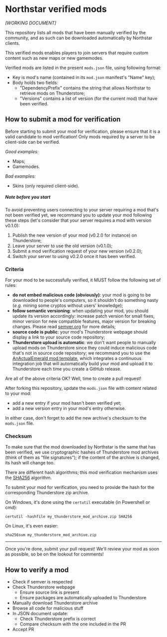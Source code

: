 # Northstar verified mods

*[WORKING DOCUMENT]*

This repository lists all mods that have been manually verified by the community, and as such can be downloaded automatically by Northstar clients.

This verified mods enables players to join servers that require custom content such as new maps or new gamemodes.

Verified mods are listed in the present `mods.json` file, using following format:
* Key is mod's name (contained in its `mod.json` manifest's "Name" key);
* Body holds two fields:
  * "DependencyPrefix" contains the string that allows Northstar to retrieve mods on Thunderstore;
  * "Versions" contains a list of version (for the current mod) that have been verified.

## How to submit a mod for verification

Before starting to submit your mod for verification, please ensure that it is a valid candidate to mod verification! Only mods required by a server to be client-side can be verified.

*Good examples:*
* Maps;
* Gamemodes.

*Bad examples:*
* Skins (only required client-side).

##### Note before you start

To avoid preventing users connecting to your server requiring a mod that's not been verified yet, we recommand you to update your mod following these steps (let's consider that your server requires a mod with version v0.1.0):
1. Publish the new version of your mod (v0.2.0 for instance) on Thunderstore;
2. Leave your server to use the old version (v0.1.0);
3. Submit a mod verification request of your new version (v0.2.0);
4. Switch your server to using v0.2.0 once it has been verified.

### Criteria

For your mod to be successfully verified, it MUST follow the following set of rules:
* **do not embed malicious code (obviously)**: your mod is going to be downloaded to people's computers, so it shouldn't do something nasty (*e.g.* mining some cryptos without users' knowledge);
* **follow semantic versioning**: when updating your mod, you should update its version accordingly: increase patch version for small fixes, minor version for new compatible features, major version for breaking changes. Please read [semver.org](https://semver.org/) for more details;
* **source code is public**: your mod's Thunderstore webpage should display a link to your source code repository;
* **Thunderstore upload is automatic**: we don't want people to manually upload mods on Thunderstore since they could induce malicious code that's not in source code repository; we recommand you to use the [AnActualEmerald mod template](https://github.com/GreenTF/NSModTemplate>), which integrates a continuous integration job that will automatically build your mod and upload it to Thunderstore each time you create a GitHub release.

Are all of the above criteria OK? Well, time to create a pull request!

After forking this repository, update the `mods.json` file with content related to your mod:
* add a new entry if your mod hasn't been verified yet;
* add a new version entry in your mod's entry otherwise.

In either case, don't forget to add the new archive's checksum to the `mods.json` file.

### Checksum

To make sure that the mod downloaded by Northstar is the same that has been verified, we use cryptographic hashes of Thunderstore mod archives (think of them as "file signatures"); if the content of the archive is changed, its hash will change too.

There are different hash algorithms; this mod verification mechanism uses the [SHA256](https://www.movable-type.co.uk/scripts/sha256.html) algorithm.

To submit your mod for verification, you need to provide the hash for the corresponding Thunderstore zip archive.

On Windows, it's done using the `certutil` executable (in Powershell or cmd):
```shell
certutil -hashfile my_thunderstore_mod_archive.zip SHA256
```

On Linux, it's even easier:
```shell
sha256sum my_thunderstore_mod_archive.zip
```
---

Once you're done, submit your pull request! We'll review your mod as soon as possible, so be on the lookout for comments!

## How to verify a mod

* Check if semver is respected
* Check Thunderstore webpage
  * Ensure source link is present
  * Ensure packages are automatically uploaded to Thunderstore
* Manually download Thunderstore archive
* Browse all code for malicious stuff
* In JSON document update:
  * Check Thunderstore prefix is correct
  * Compare checksum with the one included in the PR
* Accept PR